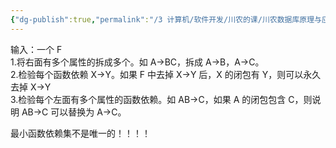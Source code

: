 ```yaml
---
{"dg-publish":true,"permalink":"/3 计算机/软件开发/川农的课/川农数据库原理与应用/最小函数依赖集的求解/","title":"最小函数依赖集的求解"}
---
```



输入：一个 F  
1.将右面有多个属性的拆成多个。如 A-\>BC，拆成 A-\>B，A-\>C。  
2.检验每个函数依赖 X-\>Y。如果 F 中去掉 X-\>Y 后，X 的闭包有 Y，则可以永久去掉 X-\>Y  
3.检验每个左面有多个属性的函数依赖。如 AB-\>C，如果 A 的闭包包含 C，则说明 AB-\>C 可以替换为 A-\>C。

最小函数依赖集不是唯一的！！！！